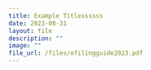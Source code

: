 ```yaml
---
title: Example Titlessssss
date: 2023-08-31
layout: file
description: ""
image: ""
file_url: /files/efilingguide2023.pdf
---
```


